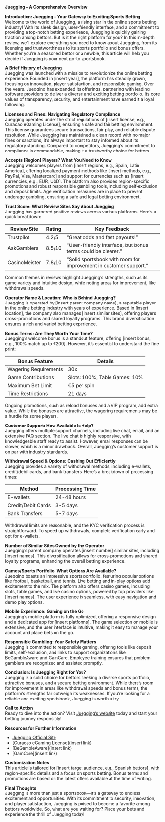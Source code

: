 **Juegging – A Comprehensive Overview**  

**Introduction: Juegging – Your Gateway to Exciting Sports Betting**  
Welcome to the world of Juegging, a rising star in the online sports betting industry! With its sleek design, user-friendly interface, and a commitment to providing a top-notch betting experience, Juegging is quickly gaining traction among bettors. But is it the right platform for you? In this in-depth review, we’ll explore everything you need to know about Juegging, from its licensing and trustworthiness to its sports portfolio and bonus offers. Whether you’re a seasoned bettor or a newbie, this article will help you decide if Juegging is your next go-to sportsbook.  

**A Brief History of Juegging**  
Juegging was launched with a mission to revolutionize the online betting experience. Founded in [insert year], the platform has steadily grown, focusing on innovation, player satisfaction, and responsible gaming. Over the years, Juegging has expanded its offerings, partnering with leading software providers to deliver a diverse and exciting betting portfolio. Its core values of transparency, security, and entertainment have earned it a loyal following.  

**Licenses and Fines: Navigating Regulatory Compliance**  
Juegging operates under the strict regulations of [insert license, e.g., Curacao eGaming License], ensuring a safe and fair betting environment. This license guarantees secure transactions, fair play, and reliable dispute resolution. While Juegging has maintained a clean record with no major fines or sanctions, it’s always important to stay informed about its regulatory standing. Compared to competitors, Juegging’s commitment to compliance is commendable, making it a trustworthy choice for bettors.  

**Accepts [Region] Players? What You Need to Know**  
Juegging welcomes players from [insert regions, e.g., Spain, Latin America], offering localized payment methods like [insert methods, e.g., PayPal, Visa, Mastercard] and support for currencies such as [insert currencies, e.g., EUR, USD]. The platform also provides region-specific promotions and robust responsible gambling tools, including self-exclusion and deposit limits. Age verification measures are in place to prevent underage gambling, ensuring a safe and legal betting environment.  

**Trust Score: What Review Sites Say About Juegging**  
Juegging has garnered positive reviews across various platforms. Here’s a quick breakdown:  

| **Review Site** | **Rating** | **Key Feedback** |  
|------------------|------------|------------------|  
| Trustpilot       | 4.2/5      | “Great odds and fast payouts!” |  
| AskGamblers      | 8.5/10     | “User-friendly interface, but bonus terms could be clearer.” |  
| CasinoMeister    | 7.8/10     | “Solid sportsbook with room for improvement in customer support.” |  

Common themes in reviews highlight Juegging’s strengths, such as its game variety and intuitive design, while noting areas for improvement, like withdrawal speeds.  

**Operator Name & Location: Who is Behind Juegging?**  
Juegging is operated by [insert parent company name], a reputable player in the online betting industry with years of experience. Based in [insert location], the company also manages [insert similar sites], offering players cross-promotions and shared loyalty programs. This brand diversification ensures a rich and varied betting experience.  

**Bonus Terms: Are They Worth Your Time?**  
Juegging’s welcome bonus is a standout feature, offering [insert bonus, e.g., 100% match up to €200]. However, it’s essential to understand the fine print:  

| **Bonus Feature**       | **Details** |  
|--------------------------|-------------|  
| Wagering Requirements    | 30x         |  
| Game Contributions       | Slots: 100%, Table Games: 10% |  
| Maximum Bet Limit        | €5 per spin |  
| Time Restrictions        | 21 days     |  

Ongoing promotions, such as reload bonuses and a VIP program, add extra value. While the bonuses are attractive, the wagering requirements may be a hurdle for some players.  

**Customer Support: How Available Is Help?**  
Juegging offers multiple support channels, including live chat, email, and an extensive FAQ section. The live chat is highly responsive, with knowledgeable staff ready to assist. However, email responses can be slower, which is a minor drawback. Overall, Juegging’s customer support is on par with industry standards.  

**Withdrawal Speed & Options: Cashing Out Efficiently**  
Juegging provides a variety of withdrawal methods, including e-wallets, credit/debit cards, and bank transfers. Here’s a breakdown of processing times:  

| **Method**       | **Processing Time** |  
|-------------------|---------------------|  
| E-wallets         | 24-48 hours         |  
| Credit/Debit Cards| 3-5 days            |  
| Bank Transfers    | 5-7 days            |  

Withdrawal limits are reasonable, and the KYC verification process is straightforward. To speed up withdrawals, complete verification early and opt for e-wallets.  

**Number of Similar Sites Owned by the Operator**  
Juegging’s parent company operates [insert number] similar sites, including [insert names]. This diversification allows for cross-promotions and shared loyalty programs, enhancing the overall betting experience.  

**Games/Sports Portfolio: What Options Are Available?**  
Juegging boasts an impressive sports portfolio, featuring popular options like football, basketball, and tennis. Live betting and in-play options add excitement to the mix. The platform also offers casino games, including slots, table games, and live casino options, powered by top providers like [insert names]. The user experience is seamless, with easy navigation and demo play options.  

**Mobile Experience: Gaming on the Go**  
Juegging’s mobile platform is fully optimized, offering a responsive design and a dedicated app for [insert platforms]. The game selection on mobile is extensive, and the user interface is intuitive, making it easy to manage your account and place bets on the go.  

**Responsible Gambling: Your Safety Matters**  
Juegging is committed to responsible gaming, offering tools like deposit limits, self-exclusion, and links to support organizations like BeGambleAware and GamCare. Employee training ensures that problem gamblers are recognized and assisted promptly.  

**Conclusion: Is Juegging Right for You?**  
Juegging is a solid choice for bettors seeking a diverse sports portfolio, attractive bonuses, and a secure betting environment. While there’s room for improvement in areas like withdrawal speeds and bonus terms, the platform’s strengths far outweigh its weaknesses. If you’re looking for a reliable and exciting sportsbook, Juegging is worth a try.  

**Call to Action**  
Ready to dive into the action? Visit [Juegging’s website](https://www.juegging.es) today and start your betting journey responsibly!  

**Resources for Further Information**  
- [Juegging Official Site](https://www.juegging.es)  
- [Curacao eGaming License](insert link)  
- [BeGambleAware](insert link)  
- [GamCare](insert link)  

**Customization Notes**  
This article is tailored for [insert target audience, e.g., Spanish bettors], with region-specific details and a focus on sports betting. Bonus terms and promotions are based on the latest offers available at the time of writing.  

**Final Thoughts**  
Juegging is more than just a sportsbook—it’s a gateway to endless excitement and opportunities. With its commitment to security, innovation, and player satisfaction, Juegging is poised to become a favorite among bettors worldwide. So, what are you waiting for? Place your bets and experience the thrill of Juegging today!
